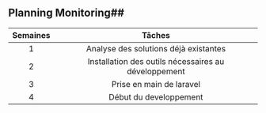 ﻿

## Planning Monitoring##
| Semaines        |Tâches| 
| :-------------: |:-------------:| 
| 1      | Analyse des solutions déjà existantes | 
| 2      | Installation des outils nécessaires au développement | 
| 3     | Prise en main de laravel | 
| 4     | Début du developpement | 
